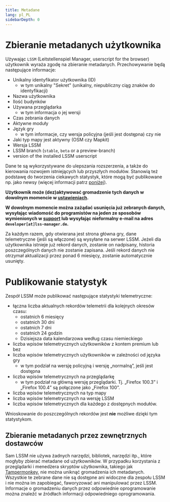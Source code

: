 ```yaml
---
title: Metadane
lang: pl_PL
sidebarDepth: 0
---
```


# Zbieranie metadanych użytkownika

Używając `LSSM` (Leitstellenspiel Manager, userscript for the browser) użytkownik wyraża zgodę na zbieranie metadanych. Przechowywanie będą następujące informacje:

* Unikalny identyfikator użytkownika (ID)
    * w tym unikalny "Sekret" (unikalny, niepubliczny ciąg znaków do identyfikacji)
* Nazwa użytkownika
* Ilość budynków
* Używana przeglądarka
    * w tym informacja o jej wersji
* Czas zebrania danych
* Aktywne moduły
* Język gry
    * w tym informacje, czy wersja policyjna (jeśli jest dostępna) czy nie
* Jaki typ mapy jest aktywny (OSM czy Mapkit)
* Wersja LSSM
* LSSM branch (`stable`, `beta` or a preview-branch)
* version of the installed LSSM userscript

Dane te są wykorzystywane do ulepszania rozszerzenia, a także do kierowania rozwojem istniejących lub przyszłych modułów.
 Stanowią też podstawę do tworzenia ciekawych statystyk, które mogą być publikowane np. jako newsy (więcej informacji patrz [poniżej](#publikowanie-statystyk)).

**Użytkownik może (dez)aktywować gromadzenie tych danych w dowolnym momencie w [ustawieniach][docs.settings].**

**W dowolnym momencie można zażądać usunięcia już zebranych danych, wysyłając wiadomość do programistów na jeden ze sposobów wymienionych w [support][docs.support] lub wysyłając nieformalny e-mail na adres `developer[at]lss-manager.de`.**

Za każdym razem, gdy otwierana jest strona główna gry, dane telemetryczne (jeśli są włączone) są wysyłane na serwer LSSM.
 Jeżeli dla użytkownika istnieje już rekord danych, zostanie on nadpisany, historia poszczególnych danych nie zostanie zapisana.
 Jeśli rekord danych nie otrzymał aktualizacji przez ponad 6 miesięcy, zostanie automatycznie usunięty.

# Publikowanie statystyk

Zespół LSSM może publikować następujące statystyki telemetryczne:

* łączna liczba aktualnych rekordów telemetrii dla kolejnych okresów czasu:
    * ostatnich 6 miesięcy
    * ostatnich 30 dni
    * ostatnich 7 dni
    * ostatnich 24 godzin
    * Dzisiejsza data kalendarzowa według czasu niemieckiego
* liczba wpisów telemetrycznych użytkowników z kontem premium lub bez
* liczba wpisów telemetrycznych użytkowników w zależności od języka gry
    * w tym podział na wersję policyjną i wersję „normalną”, jeśli jest dostępna
* liczba wpisów telemetrycznych na przeglądarkę
    * w tym podział na główną wersję przeglądarki. Tj. „Firefox 100.3” i „Firefox 100.4” są połączone jako „Firefox 100”.
* liczba wpisów telemetrycznych na typ mapy
* liczba wpisów telemetrycznych na wersję LSSM
* liczba wpisów telemetrycznych dla każdego z dostępnych modułów.

Wnioskowanie do poszczególnych rekordów jest **nie** możliwe dzięki tym statystykom.

## Zbieranie metadanych przez zewnętrznych dostawców

Sam LSSM nie używa żadnych narzędzi, bibliotek, narzędzi itp., które mogłyby zbierać metadane od użytkowników.
W przypadku korzystania z przeglądarki i menedżera skryptów użytkownika, takiego jak [Tampermonkey](https://tampermonkey.net), nie można uniknąć gromadzenia ich metadanych.
Wszystkie te zebrane dane nie są dostępne ani widoczne dla zespołu LSSM i nie można im zapobiegać, faworyzować ani manipulować przez LSSM.
Informacje o gromadzeniu danych przez odpowiednie oprogramowanie można znaleźć w źródłach informacji odpowiedniego oprogramowania.

<!-- ==START_FOOTER== Do NOT edit anything below this line! Any edits will be removed as content is auto generated! -->
[lssm.status]: https://status.lss-manager.de/
[lssm.discord]: https://discord.gg/RcTNjpB
[lssm.userscript]: https://v4.lss-manager.de/lssm-v4.user.js
[lssm.donations]: https://donate.lss-manager.de/
[docs]: https://docs.lss-manager.de/
[docs.apps]: /pl_PL/apps.md
[docs.appstore]: /pl_PL/appstore.md
[docs.bugs]: /pl_PL/bugs.md
[docs.error_report]: /pl_PL/error_report.md
[docs.faq]: /pl_PL/faq.md
[docs.metadata]: /pl_PL/metadata.md
[docs.other]: /pl_PL/other.md
[docs.settings]: /pl_PL/settings.md
[docs.suggestions]: /pl_PL/suggestions.md
[docs.support]: /pl_PL/support.md
[games.self]: https://operatorratunkowy.pl
[tampermonkey]: https://tampermonkey.net/
[github]: https://github.com/LSS-Manager/LSSM-V.4
[github.issues]: https://github.com/LSS-Manager/LSSM-V.4/issues
[github.issues.open]: https://github.com/LSS-Manager/LSSM-V.4/issues?q=is%3Aissue+is%3Aopen+label%3Abug